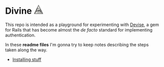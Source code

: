 # Divine  <img src="app/assets/images/divine.png" height="30"/>
This repo is intended as a playground for experimenting with [Devise][devise], a gem for Rails that has become almost the *de facto* standard for implementing authentication.

In these **readme files** I'm gonna try to keep notes describing the steps taken along the way.

* [Installing stuff][l1]

<!-- links -->
[devise]: https://github.com/plataformatec/devise
[l1]: README_FILES/installing.md
